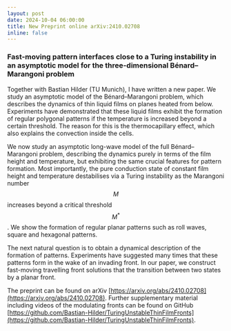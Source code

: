 ```yaml
---
layout: post
date: 2024-10-04 06:00:00
title: New Preprint online arXiv:2410.02708
inline: false
---
```


### Fast-moving pattern interfaces close to a Turing instability in an asymptotic model for the three-dimensional Bénard–Marangoni problem

Together with Bastian Hilder (TU Munich), I have written a new paper. We study an asymptotic model of the Bénard–Marangoni problem, which describes the dynamics of thin liquid films on planes heated from below. Experiments have demonstrated that these liquid films exhibit the formation of regular polygonal patterns if the temperature is increased beyond a certain threshold. The reason for this is the thermocapillary effect, which also explains the convection inside the cells.

We now study an asymptotic long-wave model of the full Bénard–Marangoni problem, describing the dynamics purely in terms of the film height and temperature, but exhibiting the same crucial features for pattern formation. Most importantly, the pure conduction state of constant film height and temperature destabilises via a Turing instability as the Marangoni number $$M$$ increases beyond a critical threshold $$M^*$$. We show the formation of regular planar patterns such as roll waves, square and hexagonal patterns.

The next natural question is to obtain a dynamical description of the formation of patterns. Experiments have suggested many times that these patterns form in the wake of an invading front. In our paper, we construct fast-moving travelling front solutions that  the transition between two states by a planar front.

The preprint can be found on arXiv [https://arxiv.org/abs/2410.02708](https://arxiv.org/abs/2410.02708). Further supplementary material including videos of the modulating fronts can be found on GitHub [https://github.com/Bastian-Hilder/TuringUnstableThinFilmFronts](https://github.com/Bastian-Hilder/TuringUnstableThinFilmFronts).